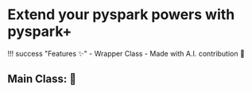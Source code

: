 
# Extend your pyspark powers with pyspark+

!!! success "Features ✨️"
    - Wrapper Class
    - Made with A.I. contribution 🤖 

## Main Class: 🚀

